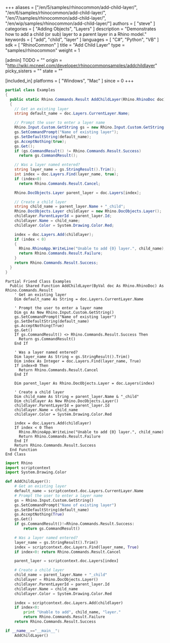 +++
aliases = ["/en/5/samples/rhinocommon/add-child-layer/", "/en/6/samples/rhinocommon/add-child-layer/", "/en/7/samples/rhinocommon/add-child-layer/", "/en/wip/samples/rhinocommon/add-child-layer/"]
authors = [ "steve" ]
categories = [ "Adding Objects", "Layers" ]
description = "Demonstrates how to add a child (or sub) layer to a parent layer in a Rhino model."
keywords = [ "add", "child", "layer" ]
languages = [ "C#", "Python", "VB" ]
sdk = [ "RhinoCommon" ]
title = "Add Child Layer"
type = "samples/rhinocommon"
weight = 1

[admin]
TODO = ""
origin = "http://wiki.mcneel.com/developer/rhinocommonsamples/addchildlayer"
picky_sisters = ""
state = ""

[included_in]
platforms = [ "Windows", "Mac" ]
since = 0
+++

<div class="codetab-content" id="cs">

```cs
partial class Examples
{
  public static Rhino.Commands.Result AddChildLayer(Rhino.RhinoDoc doc)
  {
    // Get an existing layer
    string default_name = doc.Layers.CurrentLayer.Name;

    // Prompt the user to enter a layer name
    Rhino.Input.Custom.GetString gs = new Rhino.Input.Custom.GetString();
    gs.SetCommandPrompt("Name of existing layer");
    gs.SetDefaultString(default_name);
    gs.AcceptNothing(true);
    gs.Get();
    if (gs.CommandResult() != Rhino.Commands.Result.Success)
      return gs.CommandResult();

    // Was a layer named entered?
    string layer_name = gs.StringResult().Trim();
    int index = doc.Layers.Find(layer_name, true);
    if (index<0)
      return Rhino.Commands.Result.Cancel;

    Rhino.DocObjects.Layer parent_layer = doc.Layers[index];

    // Create a child layer
    string child_name = parent_layer.Name + "_child";
    Rhino.DocObjects.Layer childlayer = new Rhino.DocObjects.Layer();
    childlayer.ParentLayerId = parent_layer.Id;
    childlayer.Name = child_name;
    childlayer.Color = System.Drawing.Color.Red;

    index = doc.Layers.Add(childlayer);
    if (index < 0)
    {
      Rhino.RhinoApp.WriteLine("Unable to add {0} layer.", child_name);
      return Rhino.Commands.Result.Failure;
    }
    return Rhino.Commands.Result.Success;
  }
}
```

</div>


<div class="codetab-content" id="vb">

```vbnet
Partial Friend Class Examples
  Public Shared Function AddChildLayer(ByVal doc As Rhino.RhinoDoc) As Rhino.Commands.Result
	' Get an existing layer
	Dim default_name As String = doc.Layers.CurrentLayer.Name

	' Prompt the user to enter a layer name
	Dim gs As New Rhino.Input.Custom.GetString()
	gs.SetCommandPrompt("Name of existing layer")
	gs.SetDefaultString(default_name)
	gs.AcceptNothing(True)
	gs.Get()
	If gs.CommandResult() <> Rhino.Commands.Result.Success Then
	  Return gs.CommandResult()
	End If

	' Was a layer named entered?
	Dim layer_name As String = gs.StringResult().Trim()
	Dim index As Integer = doc.Layers.Find(layer_name, True)
	If index<0 Then
	  Return Rhino.Commands.Result.Cancel
	End If

	Dim parent_layer As Rhino.DocObjects.Layer = doc.Layers(index)

	' Create a child layer
	Dim child_name As String = parent_layer.Name & "_child"
	Dim childlayer As New Rhino.DocObjects.Layer()
	childlayer.ParentLayerId = parent_layer.Id
	childlayer.Name = child_name
	childlayer.Color = System.Drawing.Color.Red

	index = doc.Layers.Add(childlayer)
	If index < 0 Then
	  Rhino.RhinoApp.WriteLine("Unable to add {0} layer.", child_name)
	  Return Rhino.Commands.Result.Failure
	End If
	Return Rhino.Commands.Result.Success
  End Function
End Class
```

</div>


<div class="codetab-content" id="py">

```python
import Rhino
import scriptcontext
import System.Drawing.Color

def AddChildLayer():
    # Get an existing layer
    default_name = scriptcontext.doc.Layers.CurrentLayer.Name
    # Prompt the user to enter a layer name
    gs = Rhino.Input.Custom.GetString()
    gs.SetCommandPrompt("Name of existing layer")
    gs.SetDefaultString(default_name)
    gs.AcceptNothing(True)
    gs.Get()
    if gs.CommandResult()!=Rhino.Commands.Result.Success:
        return gs.CommandResult()

    # Was a layer named entered?
    layer_name = gs.StringResult().Trim()
    index = scriptcontext.doc.Layers.Find(layer_name, True)
    if index<0: return Rhino.Commands.Result.Cancel

    parent_layer = scriptcontext.doc.Layers[index]

    # Create a child layer
    child_name = parent_layer.Name + "_child"
    childlayer = Rhino.DocObjects.Layer()
    childlayer.ParentLayerId = parent_layer.Id
    childlayer.Name = child_name
    childlayer.Color = System.Drawing.Color.Red

    index = scriptcontext.doc.Layers.Add(childlayer)
    if index<0:
        print "Unable to add", child_name, "layer."
        return Rhino.Commands.Result.Failure
    return Rhino.Commands.Result.Success

if __name__=="__main__":
    AddChildLayer()
```

</div>
